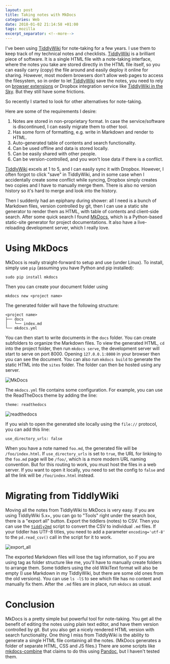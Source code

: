 ```yaml
---
layout: post
title: Taking notes with MkDocs
categories: Web
date: 2018-01-02 21:14:58 +01:00
tags: mozilla
excerpt_separator: <!--more-->
---
```



I've been using [TiddlyWiki][tiddly] for note-taking for a few years. I use them to keep track of my technical notes and checklists. [TiddlyWiki][tiddly] is a brilliant piece of software. It is a single HTML file with a note-taking interface, where the notes you take are stored directly in the HTML file itself, so you can easily carry (copy) the file around and easily deploy it online for sharing. However, most modern browsers don't allow web pages to access the filesystem, so in order to let [TiddlyWiki][tiddly] save the notes, you need to rely on [browser extensions][tiddly-extension] or Dropbox integration service like [TiddlyWiki in the Sky][in-the-sky]. But they still have some frictions.

So recently I started to look for other alternatives for note-taking. 
<!--more-->
Here are some of the requirements I desire:

1. Notes are stored in non-proprietary format. In case the service/software is discontinued, I can easily migrate them to other tool.
2. Has some form of formatting, e.g. write in Markdown and render to HTML.
3. Auto-generated table of contents and search functionality.
4. Can be used offline and data is stored locally.
5. Can be easily shared with other people.
6. Can be version-controlled, and you won't lose data if there is a conflict.

[TiddlyWiki][tiddly] excels at 1 to 5, and I can easily sync it with Dropbox. However, I often forgot to click "save" in TiddlyWiki, and in some case when I accidentally create some conflict while syncing, Dropbox simply creates two copies and I have to manually merge them. There is also no version history so it's hard to merge and look into the history.

Then I suddenly had an epiphany during shower: all I need is a bunch of Markdown files, version controlled by git, then I can use a static site generator to render them as HTML, with table of contents and client-side search. After some quick search I found [MkDocs][mkdocs], which is a Python-based static-site generator for project documentations. It also have a live-reloading development server, which I really love.

# Using MkDocs

MkDocs is really straight-forward to setup and use (under Linux). To install, simply use `pip` (assuming you have Python and pip installed): 

```
sudo pip install mkdocs
```

Then you can create your document folder using 

```
mkdocs new <project name>
```

The generated folder will have the following structure:

```
<project name>
├── docs
│   └── index.md
└── mkdocs.yml
```

You can then start to write documents in the `docs` folder. You can create subfolders to organize the Markdown files. To view the generated HTML, `cd` into the project folder, then run `mkdocs serve`, the development server will start to serve on port 8000. Opening `127.0.0.1:8000` in your browser then you can see the document. You can also run `mkdocs build` to generate the static HTML into the `sites` folder. The folder can then be hosted using any server.

![MkDocs]({{site_url}}/blog_assets/mkdocs/mkdocs.png)

The `mkdocs.yml` file contains some configuration. For example, you can use the ReadTheDocs theme by adding the line: 

```
theme: readthedocs
```
![readthedocs]({{site_url}}/blog_assets/mkdocs/readthedocs.png)

If you wish to open the generated site locally using the `file://` protocol, you can add this line:

```
use_directory_urls: false
```

When you have a note named `foo.md`, the generated file will be `/foo/index.html`.  If `use_directory_urls` is set to `true`, the URL for linking to the `foo.md` page will be `/foo/`, which is a more modern URL naming convention. But for this routing to work, you must host the files in a web server. If you want to open it locally, you need to set the config to `false` and all the link will be `/foo/index.html` instead.


# Migrating from TiddlyWiki

Moving all the notes from TiddlyWiki to MkDocs is very easy. If you are using TiddlyWiki 5.x+, you can go to "Tools" right under the search box, there is a "export all" button. Export the tiddlers (notes) to CSV. Then you can use the [`tiddly2md`][tiddly2md] script to convert the CSV to individual `.md` files. If your tiddler has UTF-8 titles, you need to add a parameter `encoding='utf-8'` to the `pd.read_csv()` call in the script for it to work.

![export_all]({{site_url}}/blog_assets/mkdocs/tiddly.png)

The exported Markdown files will lose the tag information, so if you are using tag as folder structure like me, you'll have to manually create folders to arrange them. Some tiddlers using the old WikiText format will also be empty (I use Markdown in my TiddlyWiki, but there are some old ones from the old versions). You can use `ls -lS` to see which file has no content and manually fix them. After the `.md` files are in place, run `mkdocs` as usual.

# Conclusion

MkDocs is a pretty simple but powerful tool for note-taking. You get all the benefit of editing the notes using plain text editor, and have them version controlled by git. But you also get a nicely rendered HTML version with search functionality. One thing I miss from TiddlyWiki is the ability to generate a single HTML file containing all the notes. (MkDocs generates a folder of separate HTML, CSS and JS files.) There are some scripts like [mkdocs-combine][mkdocs-combine] that claims to do this using [Pandoc][pandoc], but I haven't tested them. 


[in-the-sky]: https://github.com/Jermolene/TiddlyWiki-in-the-Sky
[mkdocs]: http://www.mkdocs.org/ 
[pandoc]: https://pandoc.org/
[tiddly]:https://tiddlywiki.com/ 
[tiddly2md]: https://github.com/achabotl/tiddly2md
[tiddly-extension]: https://tiddlywiki.com/#%22savetiddlers%22%20Extension%20for%20Chrome%20and%20Firefox%20by%20buggyj
[mkdocs-combine]: https://github.com/twardoch/mkdocs-combine
